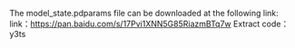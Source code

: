 The model_state.pdparams file can be downloaded at the following link: 
link：https://pan.baidu.com/s/17Pvi1XNN5G85RiazmBTq7w 
Extract code：y3ts
